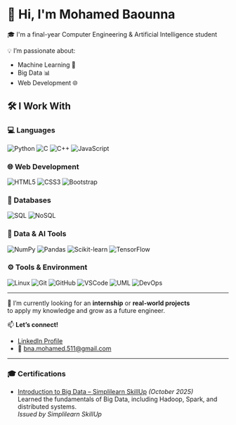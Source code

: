 # 👋 Hi, I'm Mohamed Baounna

🎓 I'm a final-year Computer Engineering & Artificial Intelligence student  


💡 I’m passionate about:
- Machine Learning 🤖
- Big Data 📊
- Web Development 🌐

## 🛠️ I Work With
### 💻 Languages
![Python](https://img.shields.io/badge/-Python-3776AB?style=flat&logo=python&logoColor=white)
![C](https://img.shields.io/badge/-C-00599C?style=flat&logo=c&logoColor=white)
![C++](https://img.shields.io/badge/-C++-00599C?style=flat&logo=cplusplus&logoColor=white)
![JavaScript](https://img.shields.io/badge/-JavaScript-F7DF1E?style=flat&logo=javascript&logoColor=black)
### 🌐 Web Development
![HTML5](https://img.shields.io/badge/-HTML5-E34F26?style=flat&logo=html5&logoColor=white)
![CSS3](https://img.shields.io/badge/-CSS3-1572B6?style=flat&logo=css3&logoColor=white)
![Bootstrap](https://img.shields.io/badge/-Bootstrap-7952B3?style=flat&logo=bootstrap&logoColor=white)
### 🧠 Databases
![SQL](https://img.shields.io/badge/-SQL-003B57?style=flat&logo=database&logoColor=white)
![NoSQL](https://img.shields.io/badge/-NoSQL-4DB33D?style=flat&logo=mongodb&logoColor=white)
### 🤖 Data & AI Tools
![NumPy](https://img.shields.io/badge/-NumPy-013243?style=flat&logo=numpy&logoColor=white)
![Pandas](https://img.shields.io/badge/-Pandas-150458?style=flat&logo=pandas)
![Scikit-learn](https://img.shields.io/badge/-Scikit--learn-F7931E?style=flat&logo=scikit-learn&logoColor=white)
![TensorFlow](https://img.shields.io/badge/-TensorFlow-FF6F00?style=flat&logo=tensorflow&logoColor=white)
### ⚙️ Tools & Environment
![Linux](https://img.shields.io/badge/-Linux-FCC624?style=flat&logo=linux&logoColor=black)
![Git](https://img.shields.io/badge/-Git-F05032?style=flat&logo=git&logoColor=white)
![GitHub](https://img.shields.io/badge/-GitHub-181717?style=flat&logo=github)
![VSCode](https://img.shields.io/badge/-VS%20Code-007ACC?style=flat&logo=visual-studio-code&logoColor=white)
![UML](https://img.shields.io/badge/-UML-8E44AD?style=flat)
![DevOps](https://img.shields.io/badge/-DevOps-0A66C2?style=flat&logo=azure-devops&logoColor=white)

---




🚀 I’m currently looking for an **internship** or **real-world projects**  
to apply my knowledge and grow as a future engineer.

📫 **Let’s connect!**
- [LinkedIn Profile](https://www.linkedin.com/in/baounna/)  
- 📩 bna.mohamed.511@gmail.com

- ---

### 🎓 Certifications

- [Introduction to Big Data – Simplilearn SkillUp](https://simpli-web.app.link/e/AN8vWzmbuXb) *(October 2025)*  
  Learned the fundamentals of Big Data, including Hadoop, Spark, and distributed systems.  
  *Issued by Simplilearn SkillUp*


